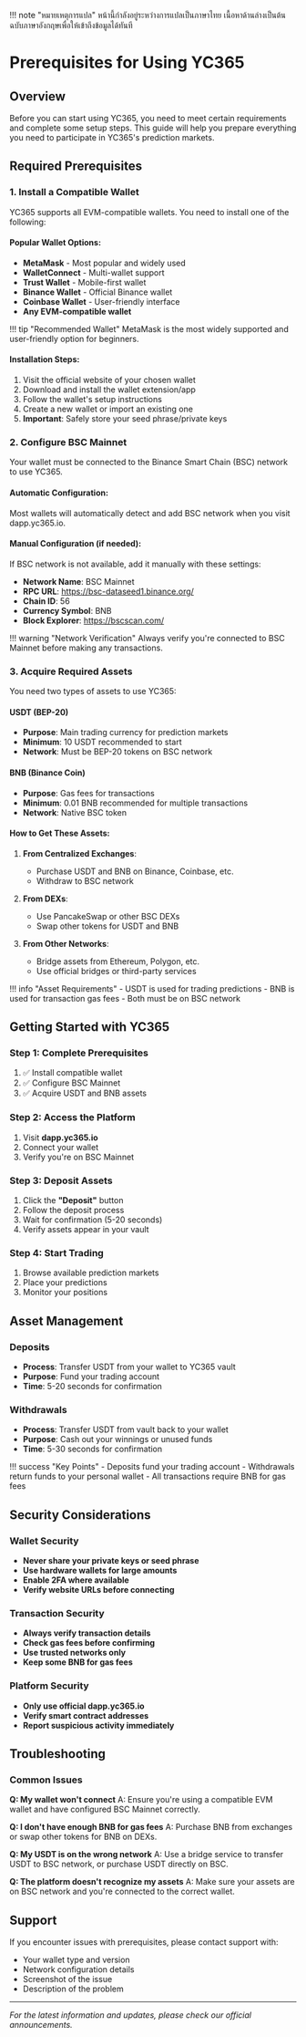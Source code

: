 !!! note "หมายเหตุการแปล"
    หน้านี้กำลังอยู่ระหว่างการแปลเป็นภาษาไทย เนื้อหาด้านล่างเป็นต้นฉบับภาษาอังกฤษเพื่อให้เข้าถึงข้อมูลได้ทันที

# Prerequisites for Using YC365

## Overview

Before you can start using YC365, you need to meet certain requirements and complete some setup steps. This guide will help you prepare everything you need to participate in YC365's prediction markets.

## Required Prerequisites

### 1. Install a Compatible Wallet

YC365 supports all EVM-compatible wallets. You need to install one of the following:

#### Popular Wallet Options:
- **MetaMask** - Most popular and widely used
- **WalletConnect** - Multi-wallet support
- **Trust Wallet** - Mobile-first wallet
- **Binance Wallet** - Official Binance wallet
- **Coinbase Wallet** - User-friendly interface
- **Any EVM-compatible wallet**

!!! tip "Recommended Wallet"
    MetaMask is the most widely supported and user-friendly option for beginners.

#### Installation Steps:
1. Visit the official website of your chosen wallet
2. Download and install the wallet extension/app
3. Follow the wallet's setup instructions
4. Create a new wallet or import an existing one
5. **Important**: Safely store your seed phrase/private keys

### 2. Configure BSC Mainnet

Your wallet must be connected to the Binance Smart Chain (BSC) network to use YC365.

#### Automatic Configuration:
Most wallets will automatically detect and add BSC network when you visit dapp.yc365.io.

#### Manual Configuration (if needed):
If BSC network is not available, add it manually with these settings:

- **Network Name**: BSC Mainnet
- **RPC URL**: https://bsc-dataseed1.binance.org/
- **Chain ID**: 56
- **Currency Symbol**: BNB
- **Block Explorer**: https://bscscan.com/

!!! warning "Network Verification"
    Always verify you're connected to BSC Mainnet before making any transactions.

### 3. Acquire Required Assets

You need two types of assets to use YC365:

#### USDT (BEP-20)
- **Purpose**: Main trading currency for prediction markets
- **Minimum**: 10 USDT recommended to start
- **Network**: Must be BEP-20 tokens on BSC network

#### BNB (Binance Coin)
- **Purpose**: Gas fees for transactions
- **Minimum**: 0.01 BNB recommended for multiple transactions
- **Network**: Native BSC token

#### How to Get These Assets:
1. **From Centralized Exchanges**:
   - Purchase USDT and BNB on Binance, Coinbase, etc.
   - Withdraw to BSC network

2. **From DEXs**:
   - Use PancakeSwap or other BSC DEXs
   - Swap other tokens for USDT and BNB

3. **From Other Networks**:
   - Bridge assets from Ethereum, Polygon, etc.
   - Use official bridges or third-party services

!!! info "Asset Requirements"
    - USDT is used for trading predictions
    - BNB is used for transaction gas fees
    - Both must be on BSC network

## Getting Started with YC365

### Step 1: Complete Prerequisites
1. ✅ Install compatible wallet
2. ✅ Configure BSC Mainnet
3. ✅ Acquire USDT and BNB assets

### Step 2: Access the Platform
1. Visit **dapp.yc365.io**
2. Connect your wallet
3. Verify you're on BSC Mainnet

### Step 3: Deposit Assets
1. Click the **"Deposit"** button
2. Follow the deposit process
3. Wait for confirmation (5-20 seconds)
4. Verify assets appear in your vault

### Step 4: Start Trading
1. Browse available prediction markets
2. Place your predictions
3. Monitor your positions

## Asset Management

### Deposits
- **Process**: Transfer USDT from your wallet to YC365 vault
- **Purpose**: Fund your trading account
- **Time**: 5-20 seconds for confirmation

### Withdrawals
- **Process**: Transfer USDT from vault back to your wallet
- **Purpose**: Cash out your winnings or unused funds
- **Time**: 5-30 seconds for confirmation

!!! success "Key Points"
    - Deposits fund your trading account
    - Withdrawals return funds to your personal wallet
    - All transactions require BNB for gas fees

## Security Considerations

### Wallet Security
- **Never share your private keys or seed phrase**
- **Use hardware wallets for large amounts**
- **Enable 2FA where available**
- **Verify website URLs before connecting**

### Transaction Security
- **Always verify transaction details**
- **Check gas fees before confirming**
- **Use trusted networks only**
- **Keep some BNB for gas fees**

### Platform Security
- **Only use official dapp.yc365.io**
- **Verify smart contract addresses**
- **Report suspicious activity immediately**

## Troubleshooting

### Common Issues

**Q: My wallet won't connect**
A: Ensure you're using a compatible EVM wallet and have configured BSC Mainnet correctly.

**Q: I don't have enough BNB for gas fees**
A: Purchase BNB from exchanges or swap other tokens for BNB on DEXs.

**Q: My USDT is on the wrong network**
A: Use a bridge service to transfer USDT to BSC network, or purchase USDT directly on BSC.

**Q: The platform doesn't recognize my assets**
A: Make sure your assets are on BSC network and you're connected to the correct wallet.

## Support

If you encounter issues with prerequisites, please contact support with:
- Your wallet type and version
- Network configuration details
- Screenshot of the issue
- Description of the problem

---

*For the latest information and updates, please check our official announcements.* 